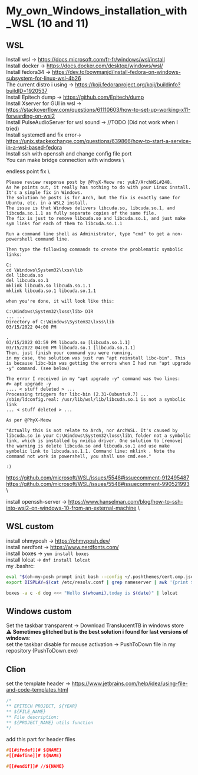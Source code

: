 # My_own_Windows_installation_with_WSL (10 and 11)

## WSL

Install wsl -> https://docs.microsoft.com/fr-fr/windows/wsl/install \
Install docker -> https://docs.docker.com/desktop/windows/wsl/ \
Install fedora34 -> https://dev.to/bowmanjd/install-fedora-on-windows-subsystem-for-linux-wsl-4b26 \
The current distro i using -> https://koji.fedoraproject.org/koji/buildinfo?buildID=1920537 \
Install Epitech dump -> https://github.com/Epitech/dump \
Install Xserver for GUI in wsl -> https://stackoverflow.com/questions/61110603/how-to-set-up-working-x11-forwarding-on-wsl2 \
Install PulseAudioServer for wsl sound -> //TODO (Did not work when I tried)\
Install systemctl and fix error-> https://unix.stackexchange.com/questions/639866/how-to-start-a-service-in-a-wsl-based-fedora \
Install ssh with openssh and change config file port \
You can make bridge connection with windows \

endless point fix \

```
Please review response post by @PhyX-Meow re: yuk7/ArchWSL#248.
As he points out, it really has nothing to do with your Linux install. It's a simple fix in Windows.
The solution he posts is for Arch, but the fix is exactly same for Ubuntu, etc. in a WSL2 install.
The issue is that Windows delivers libcuda.so, libcuda.so.1, and libcuda.so.1.1 as fully separate copies of the same file.
The fix is just to remove libcuda.so and libcuda.so.1, and just make sym links for each of them to libcuda.so.1.1

Run a command line shell as Administrator, type "cmd" to get a non-powershell command line.

Then type the following commands to create the problematic symbolic links:

C:
cd \Windows\System32\lxss\lib
del libcuda.so
del libcuda.so.1
mklink libcuda.so libcuda.so.1.1
mklink libcuda.so.1 libcuda.so.1.1

when you're done, it will look like this:

C:\Windows\System32\lxss\lib> DIR
... ...
Directory of C:\Windows\System32\lxss\lib
03/15/2022 04:00 PM

.
03/15/2022 03:59 PM libcuda.so [libcuda.so.1.1]
03/15/2022 04:00 PM libcuda.so.1 [libcuda.so.1.1]
Then, just finish your command you were running,
in my case, the solution was just run "apt reinstall libc-bin". This is because libc-bin was getting the errors when I had run "apt upgrade -y" command. (see below)

The error I received in my "apt upgrade -y" command was two lines:
#> apt upgrade -y
.... < stuff deleted > ...
Processing triggers for libc-bin (2.31-0ubuntu9.7) ...
/sbin/ldconfig.real: /usr/lib/wsl/lib/libcuda.so.1 is not a symbolic link
... < stuff deleted > ...

As per @PhyX-Meow

"Actually this is not relate to Arch, nor ArchWSL. It's caused by libcuda.so in your C:\Windows\System32\lxss\lib\ folder not a symbolic link, which is installed by nvidia driver. One solution to [remove] the warning is delete libcuda.so and libcuda.so.1 and use make symbolic link to libcuda.so.1.1. Command line: mklink . Note the command not work in powershell, you shall use cmd.exe."

:)
```

https://github.com/microsoft/WSL/issues/5548#issuecomment-912495487 \
https://github.com/microsoft/WSL/issues/5548#issuecomment-990521993 \

install openssh-server -> https://www.hanselman.com/blog/how-to-ssh-into-wsl2-on-windows-10-from-an-external-machine \


## WSL custom

install ohmyposh -> https://ohmyposh.dev/ \
install nerdfont -> https://www.nerdfonts.com/ \
install boxes -> <code>yum install boxes</code> \
install lolcat -> <code>dnf install lolcat</code> \
my .bashrc:
```bash
eval "$(oh-my-posh prompt init bash --config ~/.poshthemes/cert.omp.json)"
export DISPLAY=$(cat /etc/resolv.conf | grep nameserver | awk '{print $2; exit;}'):0.0

boxes -a c -d dog <<< "Hello $(whoami),today is $(date)" | lolcat
```

## Windows custom

Set the taskbar transparent -> Download TranslucentTB in windows store \
:warning: **Sometimes glitched but is the best solution i found for last versions of windows**: \
set the taskbar disable for mouse activation -> PushToDown file in my repository (PushToDown.exe)

## Clion

set the template header -> https://www.jetbrains.com/help/idea/using-file-and-code-templates.html
```c
/*
** EPITECH PROJECT, ${YEAR}
** ${FILE_NAME}
** File description:
** ${PROJECT_NAME} utils function
*/
```
  
add this part for header files
  
```c
#[[#ifndef]]# ${NAME}
#[[#define]]# ${NAME}

#[[#endif]]# //${NAME}
```
